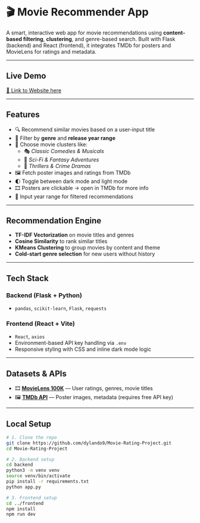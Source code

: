 # 🎬 Movie Recommender App

A smart, interactive web app for movie recommendations using **content-based filtering**, **clustering**, and genre-based search. Built with Flask (backend) and React (frontend), it integrates TMDb for posters and MovieLens for ratings and metadata.

---

## Live Demo

[🔗 Link to Website here](https://smart-movie-search.fly.dev/)


---

## Features

- 🔍 Recommend similar movies based on a user-input title
- 🎯 Filter by **genre** and **release year range**
- 🧩 Choose movie clusters like:
  - 🎭 *Classic Comedies & Musicals*
  - 🚀 *Sci-Fi & Fantasy Adventures*
  - 🔪 *Thrillers & Crime Dramas*
- 🖼️ Fetch poster images and ratings from TMDb
- 🌓 Toggle between dark mode and light mode
- 🎞️ Posters are clickable → open in TMDb for more info
- 📅 Input year range for filtered recommendations

---

## Recommendation Engine

- **TF-IDF Vectorization** on movie titles and genres
- **Cosine Similarity** to rank similar titles
- **KMeans Clustering** to group movies by content and theme
- **Cold-start genre selection** for new users without history

---

## Tech Stack

### Backend (Flask + Python)
- `pandas`, `scikit-learn`, `Flask`, `requests`

### Frontend (React + Vite)
- `React`, `axios`
- Environment-based API key handling via `.env`
- Responsive styling with CSS and inline dark mode logic

---

## Datasets & APIs

- 🎞️ **[MovieLens 100K](https://grouplens.org/datasets/movielens/100k/)** — User ratings, genres, movie titles
- 🖼️ **[TMDb API](https://www.themoviedb.org/)** — Poster images, metadata (requires free API key)

---

## Local Setup

```bash
# 1. Clone the repo
git clone https://github.com/dylando9/Movie-Rating-Project.git
cd Movie-Rating-Project

# 2. Backend setup
cd backend
python3 -m venv venv
source venv/bin/activate
pip install -r requirements.txt
python app.py

# 3. Frontend setup
cd ../frontend
npm install
npm run dev

